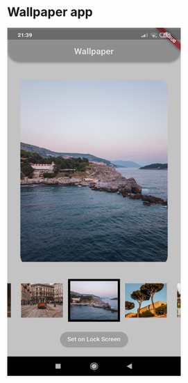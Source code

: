 # Wallpaper app

<img src="https://github.com/priyanshu0405/Wallpaper-app/blob/master/images/wallpaper.jpg" width="400" height="800">



